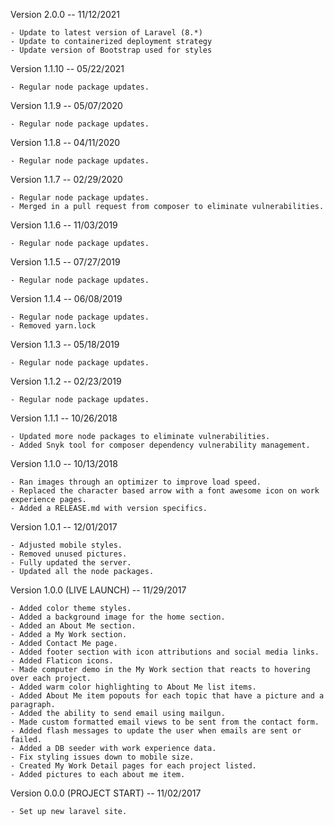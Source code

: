 Version 2.0.0 -- 11/12/2021

    - Update to latest version of Laravel (8.*)
    - Update to containerized deployment strategy
    - Update version of Bootstrap used for styles

Version 1.1.10 -- 05/22/2021

    - Regular node package updates.

Version 1.1.9 -- 05/07/2020

    - Regular node package updates.

Version 1.1.8 -- 04/11/2020

    - Regular node package updates.

Version 1.1.7 -- 02/29/2020

    - Regular node package updates.
    - Merged in a pull request from composer to eliminate vulnerabilities.

Version 1.1.6 -- 11/03/2019

    - Regular node package updates.

Version 1.1.5 -- 07/27/2019

    - Regular node package updates.

Version 1.1.4 -- 06/08/2019

    - Regular node package updates.
    - Removed yarn.lock

Version 1.1.3 -- 05/18/2019

    - Regular node package updates.

Version 1.1.2 -- 02/23/2019

    - Regular node package updates.

Version 1.1.1 -- 10/26/2018

    - Updated more node packages to eliminate vulnerabilities.
    - Added Snyk tool for composer dependency vulnerability management.

Version 1.1.0 -- 10/13/2018

    - Ran images through an optimizer to improve load speed.
    - Replaced the character based arrow with a font awesome icon on work experience pages.
    - Added a RELEASE.md with version specifics.

Version 1.0.1 -- 12/01/2017

    - Adjusted mobile styles.
    - Removed unused pictures.
    - Fully updated the server.
    - Updated all the node packages.

Version 1.0.0 (LIVE LAUNCH) -- 11/29/2017

    - Added color theme styles.
    - Added a background image for the home section.
    - Added an About Me section.
    - Added a My Work section.
    - Added Contact Me page.
    - Added footer section with icon attributions and social media links.
    - Added Flaticon icons.
    - Made computer demo in the My Work section that reacts to hovering over each project.
    - Added warm color highlighting to About Me list items.
    - Added About Me item popouts for each topic that have a picture and a paragraph.
    - Added the ability to send email using mailgun.
    - Made custom formatted email views to be sent from the contact form.
    - Added flash messages to update the user when emails are sent or failed.
    - Added a DB seeder with work experience data.
    - Fix styling issues down to mobile size.
    - Created My Work Detail pages for each project listed.
    - Added pictures to each about me item.

Version 0.0.0 (PROJECT START) -- 11/02/2017

    - Set up new laravel site.